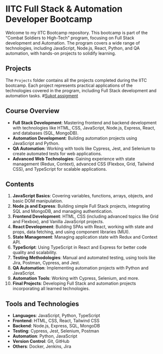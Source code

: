 # IITC Full Stack & Automation Developer Bootcamp

Welcome to my IITC Bootcamp repository. This bootcamp is part of the “Combat Soldiers to High-Tech” program, focusing on Full Stack development and Automation. The program covers a wide range of technologies, including JavaScript, Node.js, React, Python, and QA automation, with hands-on projects to solidify learning.

## Projects
The `Projects` folder contains all the projects completed during the IITC bootcamp. Each project represents practical applications of the technologies covered in the program, including Full Stack development and automation tasks.
#[Sukot assigment](https://yosefhayim.github.io/IITC-B/tree/main/October%202024/14.10.2024/Sukot%20assigment/pages/index.html)

## Course Overview

- **Full Stack Development**: Mastering frontend and backend development with technologies like HTML, CSS, JavaScript, Node.js, Express, React, and databases (SQL, MongoDB).
- **Automation Development**: Building automation projects using JavaScript and Python.
- **QA Automation**: Working with tools like Cypress, Jest, and Selenium to create automated tests for web applications.
- **Advanced Web Technologies**: Gaining experience with state management (Redux, Context), advanced CSS (Flexbox, Grid, Tailwind CSS), and TypeScript for scalable applications.

## Contents

1. **JavaScript Basics**: Covering variables, functions, arrays, objects, and basic DOM manipulation.
2. **Node.js and Express**: Building simple Full Stack projects, integrating SQL and MongoDB, and managing authentication.
3. **Frontend Development**: HTML, CSS (including advanced topics like Grid and Flexbox), and Vanilla JavaScript projects.
4. **React Development**: Building SPAs with React, working with state and props, data fetching, and using component libraries (MUI).
5. **State Management**: Managing application state with Redux and Context API.
6. **TypeScript**: Using TypeScript in React and Express for better code quality and scalability.
7. **Testing Methodologies**: Manual and automated testing, using tools like Jira, Postman, Cypress, and Jest.
8. **QA Automation**: Implementing automation projects with Python and JavaScript.
9. **Automation Tools**: Working with Cypress, Selenium, and more.
10. **Final Projects**: Developing Full Stack and automation projects incorporating all learned technologies.

## Tools and Technologies

- **Languages**: JavaScript, Python, TypeScript
- **Frontend**: HTML, CSS, React, Tailwind CSS
- **Backend**: Node.js, Express, SQL, MongoDB
- **Testing**: Cypress, Jest, Selenium, Postman
- **Automation**: Python, JavaScript
- **Version Control**: Git, GitHub
- **Others**: Docker, Jenkins, Jira
